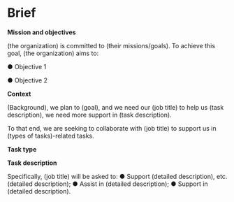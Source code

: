 # Brief

__Mission and objectives__

(the organization) is committed to (their missions/goals).
To achieve this goal, (the organization) aims to: 

● Objective 1

● Objective 2

__Context__

(Background), we plan to (goal), and we need our (job title) to help us (task description), we need more support in (task description). 

To that end, we are seeking to collaborate with (job title) to support us in (types of tasks)-related tasks.

__Task type__

__Task description__

Specifically, (job title) will be asked to:
● Support (detailed description), etc. (detailed description);
● Assist in (detailed description);
● Support in (detailed description).
